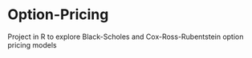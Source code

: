 # Option-Pricing
Project in R to explore Black-Scholes and Cox-Ross-Rubentstein option pricing models
